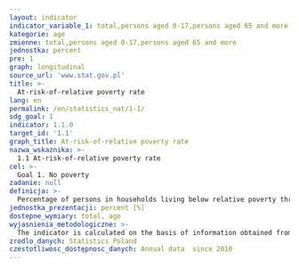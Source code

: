 ```yaml
---
layout: indicator
indicator_variable_1: total,persons aged 0-17,persons aged 65 and more
kategorie: age
zmienne: total,persons aged 0-17,persons aged 65 and more
jednostka: percent
pre: 1
graph: longitudinal
source_url: 'www.stat.gov.pl'
title: >-
  At-risk-of-relative poverty rate
lang: en
permalink: /en/statistics_nat/1-1/
sdg_goal: 1
indicator: 1.1.0
target_id: '1.1'
graph_title: At-risk-of-relative poverty rate
nazwa_wskaznika: >-
  1.1 At-risk-of-relative poverty rate
cel: >-
  Goal 1. No poverty
zadanie: null
definicja: >-
  Percentage of persons in households living below relative poverty threshold which is determined at 50% of the mean expenditure at the level of all households.
jednostka_prezentacji: percent [%]
dostepne_wymiary: total, age
wyjasnienia_metodologiczne: >-
  The indicator is calculated on the basis of information obtained from Household budget survey.The household budget survey is conducted using representative method based on random sample which allows generalisation, within a margin of an error, of the results for all households in the country. The monthly rotation of households implemented since 1993 assumes that every month of the year a different group of households participates in the survey.The survey covers one-person and multi-person households. Households of foreigners with permanent or long-lasting residence in Poland and using Polish language also take part in the survey. The purpose of the survey is to enable the analysis of the living standards of the population as well as evaluate the impact of various factors on the living standard and its diversity among basic groups of households.Household budget survey provides detailed information on: the level and the structure of expenditures, sources of acquiring goods and services  the consumption level of basic food products according to quantity, but also energetic value and nutrients  prices at which households purchase selected goods and services  the level and sources of their incomes  household equipment with durables  dwelling conditions  subjective evaluation of the material condition of households  demographic and social structure of the households i.e. the number, age, gender, education, disability and economic activity of the members of the surveyed household.A household is understood as the persons who may be related or unrelated, living together and maintaining themselves jointly (multi-person household). Household can also be formed by one individual maintaining himself/herself independently, regardless of whether the individual lives alone or with other persons (one-person household).The relative poverty threshold is estimated annually by Statistics Poland on the basis of the Household budget survey.Expenditures cover expenditures on consumer goods and services as well as other expenditures: Expenditures on consumer goods and services are are allocated to satisfying household&#39 s needs. They include products purchased by cash, also using debt or credit card, on credit, received free of charge and natural consumption (consumer goods and services taken from individual farm or own economic activity to satisfy household&#39 s needs). Consumer goods comprise non-durable goods (e.g. food, beverages or medicines), semi-durable goods (e.g. clothes, books, toys) and durable goods (e.g. cars, washing machines, refrigerators, television sets). Other expenditures include: gifts donated to other households and non-commercial institutions  certain taxes, such as tax on legacy and donations, tax on real estates, fees for perpetual use of the land, prepayments of personal income tax and social security contributions paid directly by the tax payer  other kinds of expenditures not allocated directly to consumption, including sums lost in gambling and lotteries, losses of cash and bails.
zrodlo_danych: Statistics Poland
czestotliwosc_dostępnosc_danych: Annual data  since 2010
---
```

